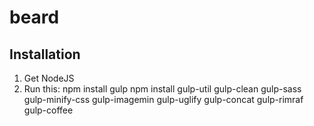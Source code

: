 beard
=====
Installation
-----
1. Get NodeJS
2. Run this: 
	npm install gulp
	npm install gulp-util gulp-clean gulp-sass gulp-minify-css gulp-imagemin gulp-uglify gulp-concat gulp-rimraf gulp-coffee 

